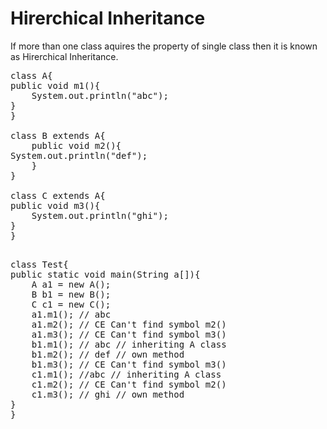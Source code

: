 # Hirerchical Inheritance

If more than one class aquires the property of single class then it is known as Hirerchical Inheritance.

<pre>
class A{
public void m1(){
    System.out.println("abc");
}
}

class B extends A{
    public void m2(){
System.out.println("def");
    }
}

class C extends A{
public void m3(){
    System.out.println("ghi");
}
}
</pre>
<pre>

class Test{
public static void main(String a[]){
    A a1 = new A();
    B b1 = new B();
    C c1 = new C();
    a1.m1(); // abc
    a1.m2(); // CE Can't find symbol m2()
    a1.m3(); // CE Can't find symbol m3()
    b1.m1(); // abc // inheriting A class
    b1.m2(); // def // own method
    b1.m3(); // CE Can't find symbol m3()
    c1.m1(); //abc // inheriting A class
    c1.m2(); // CE Can't find symbol m2()
    c1.m3(); // ghi // own method
}
}
</pre>